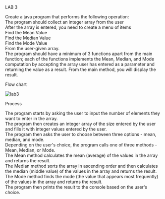 LAB 3

Create a java program that performs the following operation:<br>
The program should collect an integer array from the user<br>
After the array is entered, you need to create a menu of items<br>
Find the Mean Value<br>
Find the Median Value<br>
Find the Mode Value<br>
From the user-given array.<br>
The program should have a minimum of 3 functions apart from the main function; each of the functions implements the Mean, Median, and Mode computation by accepting the array user has entered as a parameter and returning the value as a result. From the main method, you will display the result.<br>

Flow chart<br>

![lab3](https://github.com/Malavika2505/22122131-MDS273L-JAVA/assets/118505120/331e2329-a63d-43db-97d0-943957866f38)


Process

The program starts by asking the user to input the number of elements they want to enter in the array.<br>
The program then creates an integer array of the size entered by the user and fills it with integer values entered by the user.<br>
The program then asks the user to choose between three options - mean, median, and mode.<br>
Depending on the user's choice, the program calls one of three methods - Mean, Median, or Mode.<br>
The Mean method calculates the mean (average) of the values in the array and returns the result.<br>
The Median method sorts the array in ascending order and then calculates the median (middle value) of the values in the array and returns the result.<br>
The Mode method finds the mode (the value that appears most frequently) of the values in the array and returns the result.<br>
The program then prints the result to the console based on the user's choice.<br>
               
